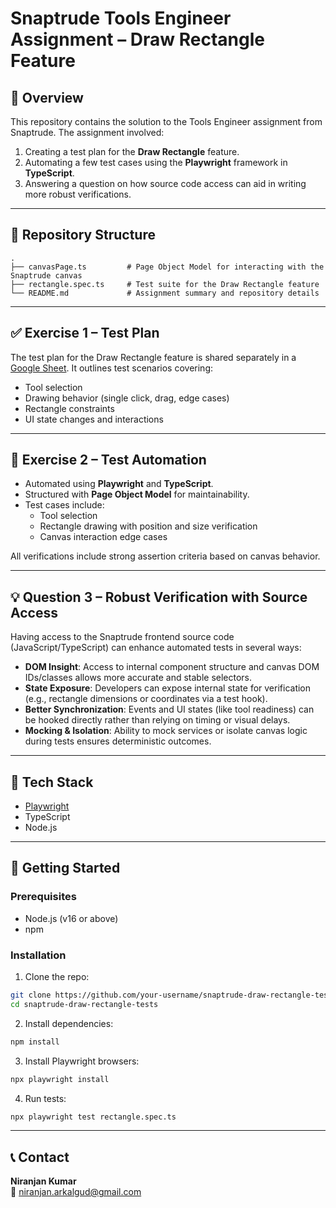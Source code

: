# Snaptrude Tools Engineer Assignment – Draw Rectangle Feature

## 👋 Overview

This repository contains the solution to the Tools Engineer assignment from Snaptrude. The assignment involved:

1. Creating a test plan for the **Draw Rectangle** feature.
2. Automating a few test cases using the **Playwright** framework in **TypeScript**.
3. Answering a question on how source code access can aid in writing more robust verifications.

---

## 📁 Repository Structure

```
.
├── canvasPage.ts         # Page Object Model for interacting with the Snaptrude canvas
├── rectangle.spec.ts     # Test suite for the Draw Rectangle feature
└── README.md             # Assignment summary and repository details
```

---

## ✅ Exercise 1 – Test Plan

The test plan for the Draw Rectangle feature is shared separately in a [Google Sheet](). It outlines test scenarios covering:

- Tool selection
- Drawing behavior (single click, drag, edge cases)
- Rectangle constraints
- UI state changes and interactions

---

## 🤖 Exercise 2 – Test Automation

- Automated using **Playwright** and **TypeScript**.
- Structured with **Page Object Model** for maintainability.
- Test cases include:
  - Tool selection
  - Rectangle drawing with position and size verification
  - Canvas interaction edge cases

All verifications include strong assertion criteria based on canvas behavior.

---

## 💡 Question 3 – Robust Verification with Source Access

Having access to the Snaptrude frontend source code (JavaScript/TypeScript) can enhance automated tests in several ways:

- **DOM Insight**: Access to internal component structure and canvas DOM IDs/classes allows more accurate and stable selectors.
- **State Exposure**: Developers can expose internal state for verification (e.g., rectangle dimensions or coordinates via a test hook).
- **Better Synchronization**: Events and UI states (like tool readiness) can be hooked directly rather than relying on timing or visual delays.
- **Mocking & Isolation**: Ability to mock services or isolate canvas logic during tests ensures deterministic outcomes.

---

## 🧪 Tech Stack

- [Playwright](https://playwright.dev/)
- TypeScript
- Node.js

---

## 🚀 Getting Started

### Prerequisites

- Node.js (v16 or above)
- npm

### Installation

1. Clone the repo:

```bash
git clone https://github.com/your-username/snaptrude-draw-rectangle-tests.git
cd snaptrude-draw-rectangle-tests
```

2. Install dependencies:

```bash
npm install
```

3. Install Playwright browsers:

```bash
npx playwright install
```

4. Run tests:

```bash
npx playwright test rectangle.spec.ts
```

---

## 📞 Contact

**Niranjan Kumar**  
📧 niranjan.arkalgud@gmail.com  
